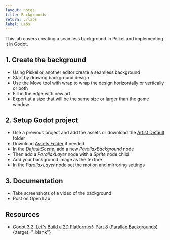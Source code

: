 ```yaml
---
layout: notes
title: Backgrounds
return: ./labs
label: Labs
---
```


This lab covers creating a seamless background in Piskel and implementing it in Godot.

## 1. Create the background
- Using Piskel or another editor create a seamless background
- Start by drawing background design
- Use the Move tool with wrap to wrap the design horizontally or vertically or both
- Fill in the edge with new art
- Export at a size that will be the same size or larger than the game window

## 2. Setup Godot project
- Use a previous project and add the assets or download the [Artist Default](./Artist_Default.zip) folder
- Download [Assets Folder](./Assets.zip) if needed
- In the *DefaultScene*, add a new *ParallaxBackground* node
- Then add a *ParallaxLayer* node with a *Sprite* node child
- Add your background image as the texture 
- In the *ParallaxLayer* node set the motion and mirroring settings

## 3. Documentation
- Take screenshots of a video of the background
- Post on Open Lab

## Resources
- [Godot 3.2: Let's Build a 2D Platformer!: Part 8 (Parallax Backgrounds)](https://www.youtube.com/watch?v=dC6G7Y9qRbQ){:target="_blank"}